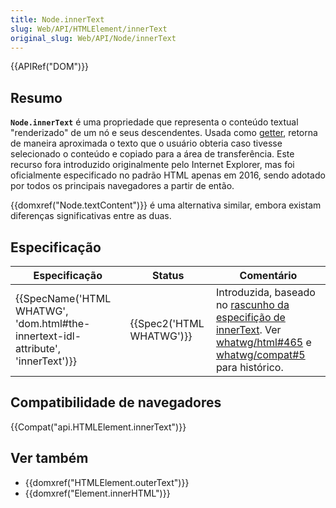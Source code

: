 ```yaml
---
title: Node.innerText
slug: Web/API/HTMLElement/innerText
original_slug: Web/API/Node/innerText
---
```


{{APIRef("DOM")}}

## Resumo

**`Node.innerText`** é uma propriedade que representa o conteúdo textual "renderizado" de um nó e seus descendentes. Usada como [getter](/pt-BR/docs/), retorna de maneira aproximada o texto que o usuário obteria caso tivesse selecionado o conteúdo e copiado para a área de transferência. Este recurso fora introduzido originalmente pelo Internet Explorer, mas foi oficialmente especificado no padrão HTML apenas em 2016, sendo adotado por todos os principais navegadores a partir de então.

{{domxref("Node.textContent")}} é uma alternativa similar, embora existam diferenças significativas entre as duas.

## Especificação

| Especificação                                                                                                | Status                           | Comentário                                                                                                                                                                                                                                                    |
| ------------------------------------------------------------------------------------------------------------ | -------------------------------- | ------------------------------------------------------------------------------------------------------------------------------------------------------------------------------------------------------------------------------------------------------------- |
| {{SpecName('HTML WHATWG', 'dom.html#the-innertext-idl-attribute', 'innerText')}} | {{Spec2('HTML WHATWG')}} | Introduzida, baseado no [rascunho da especifição de innerText](https://github.com/rocallahan/innerText-spec). Ver [whatwg/html#465](https://github.com/whatwg/html/issues/465) e [whatwg/compat#5](https://github.com/whatwg/compat/issues/5) para histórico. |

## Compatibilidade de navegadores

{{Compat("api.HTMLElement.innerText")}}

## Ver também

- {{domxref("HTMLElement.outerText")}}
- {{domxref("Element.innerHTML")}}
